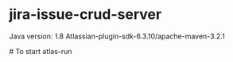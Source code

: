 ﻿# jira-issue-crud-server
Java version: 1.8
Atlassian-plugin-sdk-6.3.10/apache-maven-3.2.1

﻿# To start
atlas-run
